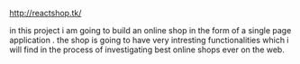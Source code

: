 http://reactshop.tk/

in this project i am going to build an online shop in the form of a single page application .
the shop is going to have very intresting functionalities which i will find in the process of investigating best online shops ever on the web.
